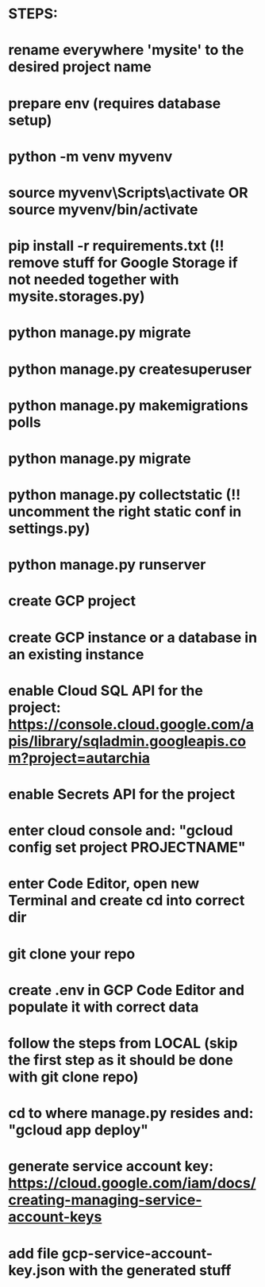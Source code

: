 # STEPS:

<!-- LOCAL -->
# rename everywhere 'mysite' to the desired project name
# prepare env (requires database setup)
# python -m venv myvenv
# source myvenv\Scripts\activate OR source myvenv/bin/activate
# pip install -r requirements.txt (!! remove stuff for Google Storage if not needed together with mysite.storages.py)

# python manage.py migrate
# python manage.py createsuperuser
# python manage.py makemigrations polls
# python manage.py migrate
# python manage.py collectstatic (!! uncomment the right static conf in settings.py)
# python manage.py runserver

<!-- GCP -->
# create GCP project

# create GCP instance or a database in an existing instance
# enable Cloud SQL API for the project: https://console.cloud.google.com/apis/library/sqladmin.googleapis.com?project=autarchia
# enable Secrets API for the project

# enter cloud console and: "gcloud config set project PROJECTNAME"
# enter Code Editor, open new Terminal and create cd into correct dir
# git clone your repo
# create .env in GCP Code Editor and populate it with correct data
# follow the steps from LOCAL (skip the first step as it should be done with git clone repo)
# cd to where manage.py resides and: "gcloud app deploy"

# generate service account key: https://cloud.google.com/iam/docs/creating-managing-service-account-keys
# add file gcp-service-account-key.json with the generated stuff

